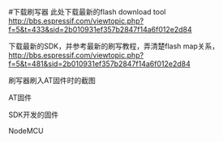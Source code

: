 #下载刷写器
此处下载最新的flash download tool http://bbs.espressif.com/viewtopic.php?f=5&t=433&sid=2b010931ef357b2847f14a6f012e2d84

下载最新的SDK，并参考最新的刷写教程，弄清楚flash map关系，http://bbs.espressif.com/viewtopic.php?f=5&t=481&sid=2b010931ef357b2847f14a6f012e2d84


刷写器刷入AT固件时的截图


AT固件

SDK开发的固件

NodeMCU
